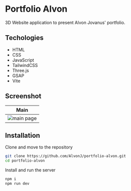 # Portfolio Alvon

3D Website application to present Alvon Jovanus' portfolio.

## Techologies

- HTML
- CSS
- JavaScript
- TailwindCSS
- Three.js
- GSAP
- Vite

## Screenshot

| Main                                    |
| --------------------------------------- |
| ![main page](public/img/screenshot.png) |

## Installation

Clone and move to the repository

```bash
git clone https://github.com/AlvonJ/portfolio-alvon.git
cd portfolio-alvon
```

Install and run the server

```bash
npm i
npm run dev
```
